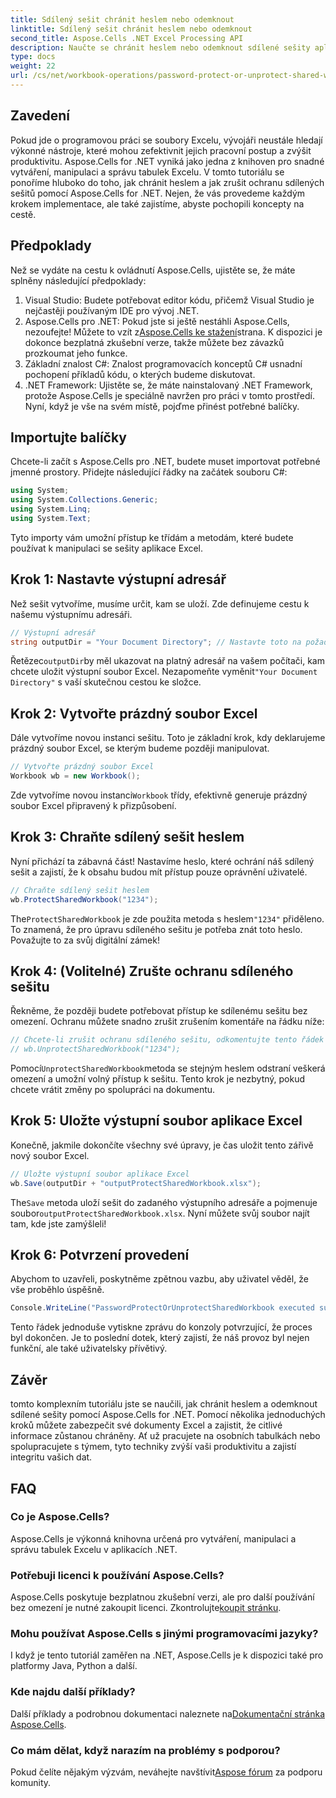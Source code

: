 ```yaml
---
title: Sdílený sešit chránit heslem nebo odemknout
linktitle: Sdílený sešit chránit heslem nebo odemknout
second_title: Aspose.Cells .NET Excel Processing API
description: Naučte se chránit heslem nebo odemknout sdílené sešity aplikace Excel pomocí Aspose.Cells for .NET pomocí tohoto podrobného průvodce. Zvyšte zabezpečení svých dokumentů.
type: docs
weight: 22
url: /cs/net/workbook-operations/password-protect-or-unprotect-shared-workbook/
---
```

## Zavedení
Pokud jde o programovou práci se soubory Excelu, vývojáři neustále hledají výkonné nástroje, které mohou zefektivnit jejich pracovní postup a zvýšit produktivitu. Aspose.Cells for .NET vyniká jako jedna z knihoven pro snadné vytváření, manipulaci a správu tabulek Excelu. V tomto tutoriálu se ponoříme hluboko do toho, jak chránit heslem a jak zrušit ochranu sdílených sešitů pomocí Aspose.Cells for .NET. Nejen, že vás provedeme každým krokem implementace, ale také zajistíme, abyste pochopili koncepty na cestě.
## Předpoklady
Než se vydáte na cestu k ovládnutí Aspose.Cells, ujistěte se, že máte splněny následující předpoklady:
1. Visual Studio: Budete potřebovat editor kódu, přičemž Visual Studio je nejčastěji používaným IDE pro vývoj .NET.
2.  Aspose.Cells pro .NET: Pokud jste si ještě nestáhli Aspose.Cells, nezoufejte! Můžete to vzít z[Aspose.Cells ke stažení](https://releases.aspose.com/cells/net/)strana. K dispozici je dokonce bezplatná zkušební verze, takže můžete bez závazků prozkoumat jeho funkce.
3. Základní znalost C#: Znalost programovacích konceptů C# usnadní pochopení příkladů kódu, o kterých budeme diskutovat.
4. .NET Framework: Ujistěte se, že máte nainstalovaný .NET Framework, protože Aspose.Cells je speciálně navržen pro práci v tomto prostředí.
Nyní, když je vše na svém místě, pojďme přinést potřebné balíčky.
## Importujte balíčky
Chcete-li začít s Aspose.Cells pro .NET, budete muset importovat potřebné jmenné prostory. Přidejte následující řádky na začátek souboru C#:
```csharp
using System;
using System.Collections.Generic;
using System.Linq;
using System.Text;
```
Tyto importy vám umožní přístup ke třídám a metodám, které budete používat k manipulaci se sešity aplikace Excel.
## Krok 1: Nastavte výstupní adresář
Než sešit vytvoříme, musíme určit, kam se uloží. Zde definujeme cestu k našemu výstupnímu adresáři.
```csharp
// Výstupní adresář
string outputDir = "Your Document Directory"; // Nastavte toto na požadovanou výstupní cestu
```
 Řetězec`outputDir`by měl ukazovat na platný adresář na vašem počítači, kam chcete uložit výstupní soubor Excel. Nezapomeňte vyměnit`"Your Document Directory"` s vaší skutečnou cestou ke složce.
## Krok 2: Vytvořte prázdný soubor Excel
Dále vytvoříme novou instanci sešitu. Toto je základní krok, kdy deklarujeme prázdný soubor Excel, se kterým budeme později manipulovat. 
```csharp
// Vytvořte prázdný soubor Excel
Workbook wb = new Workbook();
```
 Zde vytvoříme novou instanci`Workbook` třídy, efektivně generuje prázdný soubor Excel připravený k přizpůsobení.
## Krok 3: Chraňte sdílený sešit heslem
Nyní přichází ta zábavná část! Nastavíme heslo, které ochrání náš sdílený sešit a zajistí, že k obsahu budou mít přístup pouze oprávnění uživatelé.
```csharp
// Chraňte sdílený sešit heslem
wb.ProtectSharedWorkbook("1234");
```
 The`ProtectSharedWorkbook` je zde použita metoda s heslem`"1234"` přiděleno. To znamená, že pro úpravu sdíleného sešitu je potřeba znát toto heslo. Považujte to za svůj digitální zámek!
## Krok 4: (Volitelné) Zrušte ochranu sdíleného sešitu
Řekněme, že později budete potřebovat přístup ke sdílenému sešitu bez omezení. Ochranu můžete snadno zrušit zrušením komentáře na řádku níže:
```csharp
// Chcete-li zrušit ochranu sdíleného sešitu, odkomentujte tento řádek
// wb.UnprotectSharedWorkbook("1234");
```
 Pomocí`UnprotectSharedWorkbook`metoda se stejným heslem odstraní veškerá omezení a umožní volný přístup k sešitu. Tento krok je nezbytný, pokud chcete vrátit změny po spolupráci na dokumentu.
## Krok 5: Uložte výstupní soubor aplikace Excel
Konečně, jakmile dokončíte všechny své úpravy, je čas uložit tento zářivě nový soubor Excel.
```csharp
// Uložte výstupní soubor aplikace Excel
wb.Save(outputDir + "outputProtectSharedWorkbook.xlsx");
```
 The`Save` metoda uloží sešit do zadaného výstupního adresáře a pojmenuje soubor`outputProtectSharedWorkbook.xlsx`. Nyní můžete svůj soubor najít tam, kde jste zamýšleli!
## Krok 6: Potvrzení provedení
Abychom to uzavřeli, poskytněme zpětnou vazbu, aby uživatel věděl, že vše proběhlo úspěšně.
```csharp
Console.WriteLine("PasswordProtectOrUnprotectSharedWorkbook executed successfully.\r\n");
```
Tento řádek jednoduše vytiskne zprávu do konzoly potvrzující, že proces byl dokončen. Je to poslední dotek, který zajistí, že náš provoz byl nejen funkční, ale také uživatelsky přívětivý.
## Závěr
tomto komplexním tutoriálu jste se naučili, jak chránit heslem a odemknout sdílené sešity pomocí Aspose.Cells for .NET. Pomocí několika jednoduchých kroků můžete zabezpečit své dokumenty Excel a zajistit, že citlivé informace zůstanou chráněny. Ať už pracujete na osobních tabulkách nebo spolupracujete s týmem, tyto techniky zvýší vaši produktivitu a zajistí integritu vašich dat.
## FAQ
### Co je Aspose.Cells?
Aspose.Cells je výkonná knihovna určená pro vytváření, manipulaci a správu tabulek Excelu v aplikacích .NET.
### Potřebuji licenci k používání Aspose.Cells?
 Aspose.Cells poskytuje bezplatnou zkušební verzi, ale pro další používání bez omezení je nutné zakoupit licenci. Zkontrolujte[koupit stránku](https://purchase.aspose.com/buy).
### Mohu používat Aspose.Cells s jinými programovacími jazyky?
I když je tento tutoriál zaměřen na .NET, Aspose.Cells je k dispozici také pro platformy Java, Python a další.
### Kde najdu další příklady?
 Další příklady a podrobnou dokumentaci naleznete na[Dokumentační stránka Aspose.Cells](https://reference.aspose.com/cells/net/).
### Co mám dělat, když narazím na problémy s podporou?
 Pokud čelíte nějakým výzvám, neváhejte navštívit[Aspose fórum](https://forum.aspose.com/c/cells/9) za podporu komunity.